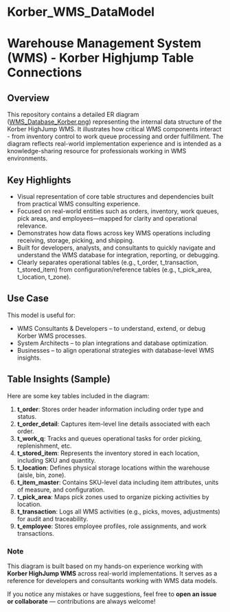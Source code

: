 # Korber_WMS_DataModel
# Warehouse Management System (WMS) - Korber Highjump Table Connections

## Overview
This repository contains a detailed ER diagram ([WMS_Database_Korber.png](WMS_Database_Korber.png)) representing the internal data structure of the Korber HighJump WMS. It illustrates how critical WMS components interact - from inventory control to work queue processing and order fulfillment.
The diagram reflects real-world implementation experience and is intended as a knowledge-sharing resource for professionals working in WMS environments.

## Key Highlights
- Visual representation of core table structures and dependencies built from practical WMS consulting experience.
- Focused on real-world entities such as orders, inventory, work queues, pick areas, and employees—mapped for clarity and operational relevance.
- Demonstrates how data flows across key WMS operations including receiving, storage, picking, and shipping.
- Built for developers, analysts, and consultants to quickly navigate and understand the WMS database for integration, reporting, or debugging.
- Clearly separates operational tables (e.g., t_order, t_transaction, t_stored_item) from configuration/reference tables (e.g., t_pick_area, t_location, t_zone).

## Use Case
This model is useful for:
- WMS Consultants & Developers – to understand, extend, or debug Korber WMS processes.
- System Architects – to plan integrations and database optimization.
- Businesses – to align operational strategies with database-level WMS insights.



## Table Insights (Sample)
Here are some key tables included in the diagram:
1. **t_order**: Stores order header information including order type and status.
2. **t_order_detail**: Captures item-level line details associated with each order.
3. **t_work_q**: Tracks and queues operational tasks for order picking, replenishment, etc.
4. **t_stored_item**: Represents the inventory stored in each location, including SKU and quantity.
5. **t_location**: Defines physical storage locations within the warehouse (aisle, bin, zone).
6. **t_item_master**: Contains SKU-level data including item attributes, units of measure, and configuration.
7. **t_pick_area**: Maps pick zones used to organize picking activities by location.
8. **t_transaction**: Logs all WMS activities (e.g., picks, moves, adjustments) for audit and traceability.
9. **t_employee**: Stores employee profiles, role assignments, and work transactions.

### Note
This diagram is built based on my hands-on experience working with **Korber HighJump WMS** across real-world implementations. It serves as a reference for developers and consultants working with WMS data models.

If you notice any mistakes or have suggestions, feel free to **open an issue or collaborate** — contributions are always welcome!



